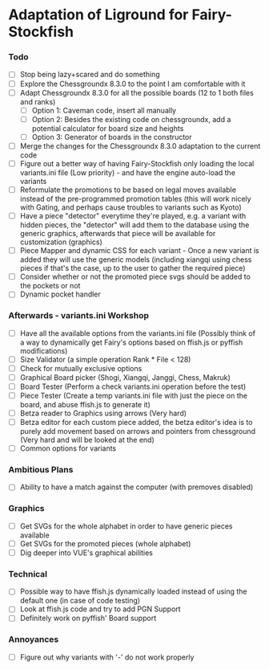 # Adaptation of Liground for Fairy-Stockfish

### Todo

- [ ] Stop being lazy+scared and do something
- [ ] Explore the Chessgroundx 8.3.0 to the point I am comfortable with it
- [ ] Adapt Chessgroundx 8.3.0 for all the possible boards (12 to 1 both files and ranks)  
  - [ ] Option 1: Caveman code, insert all manually
  - [ ] Option 2: Besides the existing code on chessgroundx, add a potential calculator for board size and heights
  - [ ] Option 3: Generator of boards in the constructor
- [ ] Merge the changes for the Chessgroundx 8.3.0 adaptation to the current code
- [ ] Figure out a better way of having Fairy-Stockfish only loading the local variants.ini file (Low priority) - and have the engine auto-load the variants
- [ ] Reformulate the promotions to be based on legal moves available instead of the pre-programmed promotion tables (this will work nicely with Gating, and perhaps cause troubles to variants such as Kyoto)
- [ ] Have a piece "detector" everytime they're played, e.g. a variant with hidden pieces, the "detector" will add them to the database using the generic graphics, afterwards that piece will be available for customization (graphics)
- [ ] Piece Mapper and dynamic CSS for each variant - Once a new variant is added they will use the generic models (including xiangqi using chess pieces if that's the case, up to the user to gather the required piece)
- [ ] Consider whether or not the promoted piece svgs should be added to the pockets or not
- [ ] Dynamic pocket handler

### Afterwards - variants.ini Workshop
- [ ] Have all the available options from the variants.ini file (Possibly think of a way to dynamically get Fairy's options based on ffish.js or pyffish modifications)
- [ ] Size Validator (a simple operation Rank * File < 128) 
- [ ] Check for mutually exclusive options
- [ ] Graphical Board picker (Shogi, Xiangqi, Janggi, Chess, Makruk)
- [ ] Board Tester (Perform a check variants.ini operation before the test)
- [ ] Piece Tester (Create a temp variants.ini file with just the piece on the board, and abuse ffish.js to generate it)
- [ ] Betza reader to Graphics using arrows (Very hard)
- [ ] Betza editor for each custom piece added, the betza editor's idea is to purely add movement based on arrows and pointers from chessground (Very hard and will be looked at the end)
- [ ] Common options for variants 

### Ambitious Plans
- [ ] Ability to have a match against the computer (with premoves disabled)

### Graphics
- [ ] Get SVGs for the whole alphabet in order to have generic pieces available
- [ ] Get SVGs for the promoted pieces (whole alphabet)
- [ ] Dig deeper into VUE's graphical abilities

### Technical
- [ ] Possible way to have ffish.js dynamically loaded instead of using the default one (in case of code testing)
- [ ] Look at ffish.js code and try to add PGN Support
- [ ] Definitely work on pyffish' Board support

### Annoyances
- [ ] Figure out why variants with '-' do not work properly
